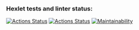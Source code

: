 ### Hexlet tests and linter status:
[![Actions Status](https://github.com/alexei-bykovski/php-project-lvl1/workflows/hexlet-check/badge.svg)](https://github.com/alexei-bykovski/php-project-lvl1/actions)
[![Actions Status](https://github.com/alexei-bykovski/php-project-lvl1/workflows/lint-check/badge.svg)](https://github.com/alexei-bykovski/php-project-lvl1/actions)
[![Maintainability](https://api.codeclimate.com/v1/badges/a99a88d28ad37a79dbf6/maintainability)](https://codeclimate.com/github/codeclimate/codeclimate/maintainability)